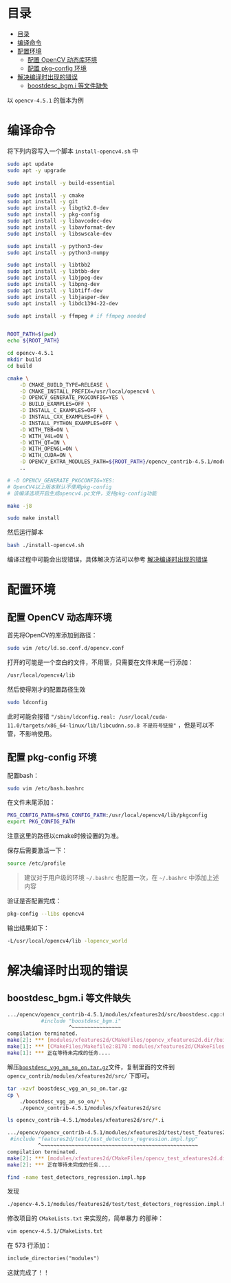 # 目录
- [目录](#目录)
- [编译命令](#编译命令)
- [配置环境](#配置环境)
  - [配置 OpenCV 动态库环境](#配置-opencv-动态库环境)
  - [配置 pkg-config 环境](#配置-pkg-config-环境)
- [解决编译时出现的错误](#解决编译时出现的错误)
  - [boostdesc_bgm.i 等文件缺失](#boostdesc_bgmi-等文件缺失)

以 `opencv-4.5.1` 的版本为例

# 编译命令
将下列内容写入一个脚本 `install-opencv4.sh` 中
```bash
sudo apt update
sudo apt -y upgrade

sudo apt install -y build-essential

sudo apt install -y cmake
sudo apt install -y git
sudo apt install -y libgtk2.0-dev
sudo apt install -y pkg-config
sudo apt install -y libavcodec-dev
sudo apt install -y libavformat-dev 
sudo apt install -y libswscale-dev

sudo apt install -y python3-dev
sudo apt install -y python3-numpy

sudo apt install -y libtbb2
sudo apt install -y libtbb-dev
sudo apt install -y libjpeg-dev
sudo apt install -y libpng-dev
sudo apt install -y libtiff-dev
sudo apt install -y libjasper-dev
sudo apt install -y libdc1394-22-dev

sudo apt install -y ffmpeg # if ffmpeg needed


ROOT_PATH=$(pwd)
echo ${ROOT_PATH}

cd opencv-4.5.1
mkdir build
cd build

cmake \
    -D CMAKE_BUILD_TYPE=RELEASE \
    -D CMAKE_INSTALL_PREFIX=/usr/local/opencv4 \
    -D OPENCV_GENERATE_PKGCONFIG=YES \
    -D BUILD_EXAMPLES=OFF \
    -D INSTALL_C_EXAMPLES=OFF \
    -D INSTALL_CXX_EXAMPLES=OFF \
    -D INSTALL_PYTHON_EXAMPLES=OFF \
    -D WITH_TBB=ON \
    -D WITH_V4L=ON \
    -D WITH_QT=ON \
    -D WITH_OPENGL=ON \
    -D WITH_CUDA=ON \
    -D OPENCV_EXTRA_MODULES_PATH=${ROOT_PATH}/opencv_contrib-4.5.1/modules \
    ..

# -D OPENCV_GENERATE_PKGCONFIG=YES: 
# OpenCV4以上版本默认不使用pkg-config
# 该编译选项开启生成opencv4.pc文件，支持pkg-config功能

make -j8

sudo make install
```

然后运行脚本
```bash
bash ./install-opencv4.sh
```
编译过程中可能会出现错误，具体解决方法可以参考 [解决编译时出现的错误](#解决编译时出现的错误)




# 配置环境
## 配置 OpenCV 动态库环境
首先将OpenCV的库添加到路径：
```bash
sudo vim /etc/ld.so.conf.d/opencv.conf
```

打开的可能是一个空白的文件，不用管，只需要在文件末尾一行添加：
```bash
/usr/local/opencv4/lib
```

然后使得刚才的配置路径生效
```bash
sudo ldconfig
```

此时可能会报错 `"/sbin/ldconfig.real: /usr/local/cuda-11.0/targets/x86_64-linux/lib/libcudnn.so.8 不是符号链接"` ，但是可以不管，不影响使用。

## 配置 pkg-config 环境
配置bash：
```bash
sudo vim /etc/bash.bashrc
```

在文件末尾添加：
```bash
PKG_CONFIG_PATH=$PKG_CONFIG_PATH:/usr/local/opencv4/lib/pkgconfig
export PKG_CONFIG_PATH
```

注意这里的路径以cmake时候设置的为准。

保存后需要激活一下：
```bash
source /etc/profile
```

> 建议对于用户级的环境 `~/.bashrc` 也配置一次，在 `~/.bashrc` 中添加上述内容


验证是否配置完成：
```bash
pkg-config --libs opencv4
```

输出结果如下：
```bash
-L/usr/local/opencv4/lib -lopencv_world
```

# 解决编译时出现的错误
## boostdesc_bgm.i 等文件缺失
```bash
.../opencv/opencv_contrib-4.5.1/modules/xfeatures2d/src/boostdesc.cpp:654:20: fatal error: boostdesc_bgm.i: 没有那个文件或目录
           #include "boostdesc_bgm.i"
                    ^~~~~~~~~~~~~~~~~
compilation terminated.
make[2]: *** [modules/xfeatures2d/CMakeFiles/opencv_xfeatures2d.dir/build.make:417：modules/xfeatures2d/CMakeFiles/opencv_xfeatures2d.dir/src/boostdesc.cpp.o] 错误 1
make[1]: *** [CMakeFiles/Makefile2:8170：modules/xfeatures2d/CMakeFiles/opencv_xfeatures2d.dir/all] 错误 2
make[1]: *** 正在等待未完成的任务....
```

解压[`boostdesc_vgg_an_so_on.tar.gz`](./boostdesc_vgg_an_so_on.tar.gz)文件，复制里面的文件到 `opencv_contrib/modules/xfeatures2d/src/` 下即可。

```bash
tar -xzvf boostdesc_vgg_an_so_on.tar.gz
cp \
    ./boostdesc_vgg_an_so_on/* \
    ./opencv_contrib-4.5.1/modules/xfeatures2d/src

ls opencv_contrib-4.5.1/modules/xfeatures2d/src/*.i
```

```bash
.../opencv/opencv_contrib-4.5.1/modules/xfeatures2d/test/test_features2d.cpp:51:10: fatal error: features2d/test/test_detectors_regression.impl.hpp: 没有那个文件或目录
 #include "features2d/test/test_detectors_regression.impl.hpp"
          ^~~~~~~~~~~~~~~~~~~~~~~~~~~~~~~~~~~~~~~~~~~~~~~~~~~~
compilation terminated.
make[2]: *** [modules/xfeatures2d/CMakeFiles/opencv_test_xfeatures2d.dir/build.make:76：modules/xfeatures2d/CMakeFiles/opencv_test_xfeatures2d.dir/test/test_features2d.cpp.o] 错误 1
make[2]: *** 正在等待未完成的任务....
```

```bash
find -name test_detectors_regression.impl.hpp
```

发现
```bash
./opencv-4.5.1/modules/features2d/test/test_detectors_regression.impl.hpp
```

修改项目的 `CMakeLists.txt` 来实现的，简单暴力 的那种：
```bash
vim opencv-4.5.1/CMakeLists.txt
```

在 573 行添加：
```txt
include_directories("modules")
```

这就完成了！！